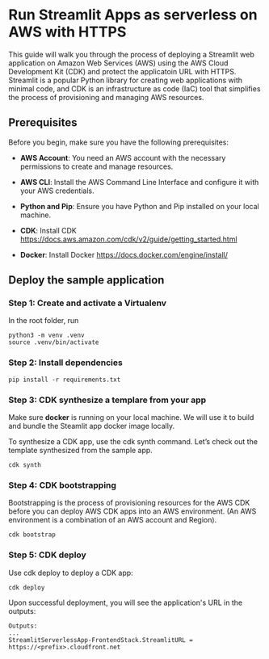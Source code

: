 # Run Streamlit Apps as serverless on AWS with HTTPS

This guide will walk you through the process of deploying a Streamlit web application on Amazon Web Services (AWS) using the AWS Cloud Development Kit (CDK) and protect the applicatoin URL with HTTPS. Streamlit is a popular Python library for creating web applications with minimal code, and CDK is an infrastructure as code (IaC) tool that simplifies the process of provisioning and managing AWS resources.

## Prerequisites

Before you begin, make sure you have the following prerequisites:

- **AWS Account**: You need an AWS account with the necessary permissions to create and manage resources.

- **AWS CLI**: Install the AWS Command Line Interface and configure it with your AWS credentials.

- **Python and Pip**: Ensure you have Python and Pip installed on your local machine.

- **CDK**: Install CDK https://docs.aws.amazon.com/cdk/v2/guide/getting_started.html 

- **Docker**: Install Docker https://docs.docker.com/engine/install/

## Deploy the sample application

### Step 1: Create and activate a Virtualenv

In the root folder, run
```
python3 -m venv .venv
source .venv/bin/activate
```

### Step 2: Install dependencies

```
pip install -r requirements.txt
```

### Step 3: CDK synthesize a templare from your app

Make sure **docker** is running on your local machine. We will use it to build and bundle the Steamlit app docker image locally.

To synthesize a CDK app, use the cdk synth command. Let’s check out the template synthesized from the sample app.

```
cdk synth
```

### Step 4: CDK bootstrapping
Bootstrapping is the process of provisioning resources for the AWS CDK before you can deploy AWS CDK apps into an AWS environment. (An AWS environment is a combination of an AWS account and Region).

```
cdk bootstrap
```

### Step 5: CDK deploy
Use cdk deploy to deploy a CDK app:
```
cdk deploy
```

Upon successful deployment, you will see the application's URL in the outputs:

```
Outputs:
...
StreamlitServerlessApp-FrontendStack.StreamlitURL = https://<prefix>.cloudfront.net
```